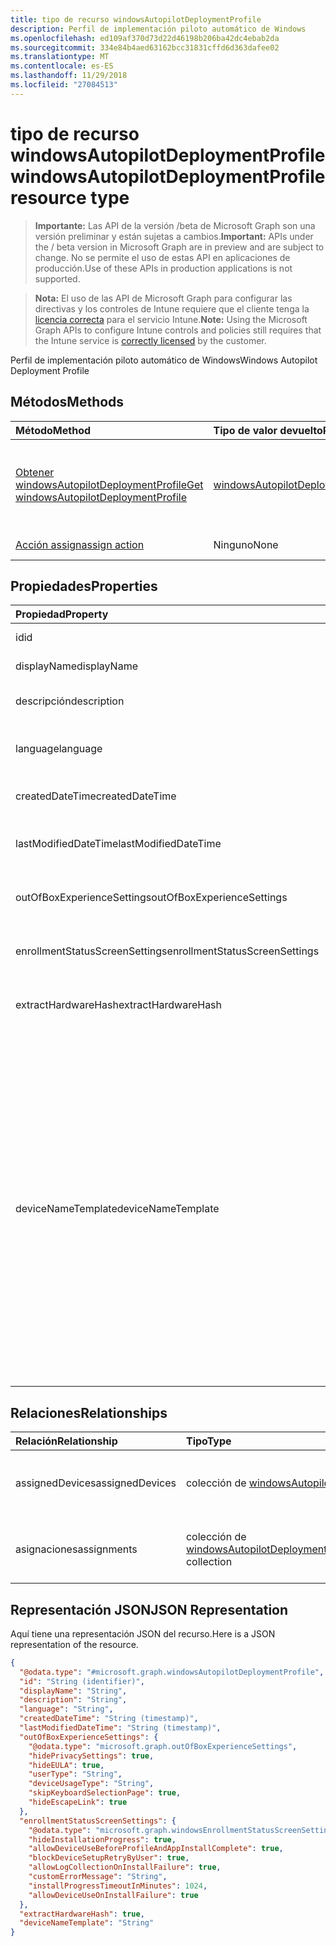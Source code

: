 ```yaml
---
title: tipo de recurso windowsAutopilotDeploymentProfile
description: Perfil de implementación piloto automático de Windows
ms.openlocfilehash: ed109af370d73d22d46198b206ba42dc4ebab2da
ms.sourcegitcommit: 334e84b4aed63162bcc31831cffd6d363dafee02
ms.translationtype: MT
ms.contentlocale: es-ES
ms.lasthandoff: 11/29/2018
ms.locfileid: "27084513"
---
```

# <a name="windowsautopilotdeploymentprofile-resource-type"></a><span data-ttu-id="cf410-103">tipo de recurso windowsAutopilotDeploymentProfile</span><span class="sxs-lookup"><span data-stu-id="cf410-103">windowsAutopilotDeploymentProfile resource type</span></span>

> <span data-ttu-id="cf410-104">**Importante:** Las API de la versión /beta de Microsoft Graph son una versión preliminar y están sujetas a cambios.</span><span class="sxs-lookup"><span data-stu-id="cf410-104">**Important:** APIs under the / beta version in Microsoft Graph are in preview and are subject to change.</span></span> <span data-ttu-id="cf410-105">No se permite el uso de estas API en aplicaciones de producción.</span><span class="sxs-lookup"><span data-stu-id="cf410-105">Use of these APIs in production applications is not supported.</span></span>

> <span data-ttu-id="cf410-106">**Nota:** El uso de las API de Microsoft Graph para configurar las directivas y los controles de Intune requiere que el cliente tenga la [licencia correcta](https://go.microsoft.com/fwlink/?linkid=839381) para el servicio Intune.</span><span class="sxs-lookup"><span data-stu-id="cf410-106">**Note:** Using the Microsoft Graph APIs to configure Intune controls and policies still requires that the Intune service is [correctly licensed](https://go.microsoft.com/fwlink/?linkid=839381) by the customer.</span></span>

<span data-ttu-id="cf410-107">Perfil de implementación piloto automático de Windows</span><span class="sxs-lookup"><span data-stu-id="cf410-107">Windows Autopilot Deployment Profile</span></span>
## <a name="methods"></a><span data-ttu-id="cf410-108">Métodos</span><span class="sxs-lookup"><span data-stu-id="cf410-108">Methods</span></span>
|<span data-ttu-id="cf410-109">Método</span><span class="sxs-lookup"><span data-stu-id="cf410-109">Method</span></span>|<span data-ttu-id="cf410-110">Tipo de valor devuelto</span><span class="sxs-lookup"><span data-stu-id="cf410-110">Return Type</span></span>|<span data-ttu-id="cf410-111">Descripción</span><span class="sxs-lookup"><span data-stu-id="cf410-111">Description</span></span>|
|:---|:---|:---|
|[<span data-ttu-id="cf410-112">Obtener windowsAutopilotDeploymentProfile</span><span class="sxs-lookup"><span data-stu-id="cf410-112">Get windowsAutopilotDeploymentProfile</span></span>](../api/intune-enrollment-windowsautopilotdeploymentprofile-get.md)|[<span data-ttu-id="cf410-113">windowsAutopilotDeploymentProfile</span><span class="sxs-lookup"><span data-stu-id="cf410-113">windowsAutopilotDeploymentProfile</span></span>](../resources/intune-enrollment-windowsautopilotdeploymentprofile.md)|<span data-ttu-id="cf410-114">Leer las propiedades y las relaciones del objeto [windowsAutopilotDeploymentProfile](../resources/intune-enrollment-windowsautopilotdeploymentprofile.md) .</span><span class="sxs-lookup"><span data-stu-id="cf410-114">Read properties and relationships of the [windowsAutopilotDeploymentProfile](../resources/intune-enrollment-windowsautopilotdeploymentprofile.md) object.</span></span>|
|[<span data-ttu-id="cf410-115">Acción assign</span><span class="sxs-lookup"><span data-stu-id="cf410-115">assign action</span></span>](../api/intune-enrollment-windowsautopilotdeploymentprofile-assign.md)|<span data-ttu-id="cf410-116">Ninguno</span><span class="sxs-lookup"><span data-stu-id="cf410-116">None</span></span>|<span data-ttu-id="cf410-117">Todavía no documentado</span><span class="sxs-lookup"><span data-stu-id="cf410-117">Not yet documented</span></span>|

## <a name="properties"></a><span data-ttu-id="cf410-118">Propiedades</span><span class="sxs-lookup"><span data-stu-id="cf410-118">Properties</span></span>
|<span data-ttu-id="cf410-119">Propiedad</span><span class="sxs-lookup"><span data-stu-id="cf410-119">Property</span></span>|<span data-ttu-id="cf410-120">Tipo</span><span class="sxs-lookup"><span data-stu-id="cf410-120">Type</span></span>|<span data-ttu-id="cf410-121">Descripción</span><span class="sxs-lookup"><span data-stu-id="cf410-121">Description</span></span>|
|:---|:---|:---|
|<span data-ttu-id="cf410-122">id</span><span class="sxs-lookup"><span data-stu-id="cf410-122">id</span></span>|<span data-ttu-id="cf410-123">String</span><span class="sxs-lookup"><span data-stu-id="cf410-123">String</span></span>|<span data-ttu-id="cf410-124">Clave de perfil</span><span class="sxs-lookup"><span data-stu-id="cf410-124">Profile Key</span></span>|
|<span data-ttu-id="cf410-125">displayName</span><span class="sxs-lookup"><span data-stu-id="cf410-125">displayName</span></span>|<span data-ttu-id="cf410-126">String</span><span class="sxs-lookup"><span data-stu-id="cf410-126">String</span></span>|<span data-ttu-id="cf410-127">Nombre del perfil</span><span class="sxs-lookup"><span data-stu-id="cf410-127">Name of the profile</span></span>|
|<span data-ttu-id="cf410-128">descripción</span><span class="sxs-lookup"><span data-stu-id="cf410-128">description</span></span>|<span data-ttu-id="cf410-129">String</span><span class="sxs-lookup"><span data-stu-id="cf410-129">String</span></span>|<span data-ttu-id="cf410-130">Descripción del perfil</span><span class="sxs-lookup"><span data-stu-id="cf410-130">Description of the profile</span></span>|
|<span data-ttu-id="cf410-131">language</span><span class="sxs-lookup"><span data-stu-id="cf410-131">language</span></span>|<span data-ttu-id="cf410-132">String</span><span class="sxs-lookup"><span data-stu-id="cf410-132">String</span></span>|<span data-ttu-id="cf410-133">Idioma configurado en el dispositivo</span><span class="sxs-lookup"><span data-stu-id="cf410-133">Language configured on the device</span></span>|
|<span data-ttu-id="cf410-134">createdDateTime</span><span class="sxs-lookup"><span data-stu-id="cf410-134">createdDateTime</span></span>|<span data-ttu-id="cf410-135">DateTimeOffset</span><span class="sxs-lookup"><span data-stu-id="cf410-135">DateTimeOffset</span></span>|<span data-ttu-id="cf410-136">Hora de creación de perfiles</span><span class="sxs-lookup"><span data-stu-id="cf410-136">Profile creation time</span></span>|
|<span data-ttu-id="cf410-137">lastModifiedDateTime</span><span class="sxs-lookup"><span data-stu-id="cf410-137">lastModifiedDateTime</span></span>|<span data-ttu-id="cf410-138">DateTimeOffset</span><span class="sxs-lookup"><span data-stu-id="cf410-138">DateTimeOffset</span></span>|<span data-ttu-id="cf410-139">Perfil modificó por última vez el tiempo</span><span class="sxs-lookup"><span data-stu-id="cf410-139">Profile last modified time</span></span>|
|<span data-ttu-id="cf410-140">outOfBoxExperienceSettings</span><span class="sxs-lookup"><span data-stu-id="cf410-140">outOfBoxExperienceSettings</span></span>|[<span data-ttu-id="cf410-141">outOfBoxExperienceSettings</span><span class="sxs-lookup"><span data-stu-id="cf410-141">outOfBoxExperienceSettings</span></span>](../resources/intune-enrollment-outofboxexperiencesettings.md)|<span data-ttu-id="cf410-142">Fuera de la experiencia del cuadro Configuración</span><span class="sxs-lookup"><span data-stu-id="cf410-142">Out of box experience setting</span></span>|
|<span data-ttu-id="cf410-143">enrollmentStatusScreenSettings</span><span class="sxs-lookup"><span data-stu-id="cf410-143">enrollmentStatusScreenSettings</span></span>|[<span data-ttu-id="cf410-144">windowsEnrollmentStatusScreenSettings</span><span class="sxs-lookup"><span data-stu-id="cf410-144">windowsEnrollmentStatusScreenSettings</span></span>](../resources/intune-enrollment-windowsenrollmentstatusscreensettings.md)|<span data-ttu-id="cf410-145">Configuración de pantalla de estado de inscripción</span><span class="sxs-lookup"><span data-stu-id="cf410-145">Enrollment status screen setting</span></span>|
|<span data-ttu-id="cf410-146">extractHardwareHash</span><span class="sxs-lookup"><span data-stu-id="cf410-146">extractHardwareHash</span></span>|<span data-ttu-id="cf410-147">Booleano</span><span class="sxs-lookup"><span data-stu-id="cf410-147">Boolean</span></span>|<span data-ttu-id="cf410-148">Extracción de HardwareHash para el perfil</span><span class="sxs-lookup"><span data-stu-id="cf410-148">HardwareHash Extraction for the profile</span></span>|
|<span data-ttu-id="cf410-149">deviceNameTemplate</span><span class="sxs-lookup"><span data-stu-id="cf410-149">deviceNameTemplate</span></span>|<span data-ttu-id="cf410-150">String</span><span class="sxs-lookup"><span data-stu-id="cf410-150">String</span></span>|<span data-ttu-id="cf410-151">La plantilla usada para el nombre del dispositivo de piloto automático.</span><span class="sxs-lookup"><span data-stu-id="cf410-151">The template used to name the AutoPilot Device.</span></span> <span data-ttu-id="cf410-152">Esto puede ser un texto personalizado y también puede contener el número de serie del dispositivo, o bien un número generado aleatoriamente.</span><span class="sxs-lookup"><span data-stu-id="cf410-152">This can be a custom text and can also contain either the serial number of the device, or a randomly generated number.</span></span> <span data-ttu-id="cf410-153">La longitud total del texto generado por la plantilla puede ser no más de 15 caracteres.</span><span class="sxs-lookup"><span data-stu-id="cf410-153">The total length of the text generated by the template can be no more than 15 characters.</span></span>|

## <a name="relationships"></a><span data-ttu-id="cf410-154">Relaciones</span><span class="sxs-lookup"><span data-stu-id="cf410-154">Relationships</span></span>
|<span data-ttu-id="cf410-155">Relación</span><span class="sxs-lookup"><span data-stu-id="cf410-155">Relationship</span></span>|<span data-ttu-id="cf410-156">Tipo</span><span class="sxs-lookup"><span data-stu-id="cf410-156">Type</span></span>|<span data-ttu-id="cf410-157">Descripción</span><span class="sxs-lookup"><span data-stu-id="cf410-157">Description</span></span>|
|:---|:---|:---|
|<span data-ttu-id="cf410-158">assignedDevices</span><span class="sxs-lookup"><span data-stu-id="cf410-158">assignedDevices</span></span>|<span data-ttu-id="cf410-159">colección de [windowsAutopilotDeviceIdentity](../resources/intune-enrollment-windowsautopilotdeviceidentity.md)</span><span class="sxs-lookup"><span data-stu-id="cf410-159">[windowsAutopilotDeviceIdentity](../resources/intune-enrollment-windowsautopilotdeviceidentity.md) collection</span></span>|<span data-ttu-id="cf410-160">La lista de dispositivos asignados para el perfil.</span><span class="sxs-lookup"><span data-stu-id="cf410-160">The list of assigned devices for the profile.</span></span>|
|<span data-ttu-id="cf410-161">asignaciones</span><span class="sxs-lookup"><span data-stu-id="cf410-161">assignments</span></span>|<span data-ttu-id="cf410-162">colección de [windowsAutopilotDeploymentProfileAssignment](../resources/intune-enrollment-windowsautopilotdeploymentprofileassignment.md)</span><span class="sxs-lookup"><span data-stu-id="cf410-162">[windowsAutopilotDeploymentProfileAssignment](../resources/intune-enrollment-windowsautopilotdeploymentprofileassignment.md) collection</span></span>|<span data-ttu-id="cf410-163">La lista de las asignaciones de grupo para el perfil.</span><span class="sxs-lookup"><span data-stu-id="cf410-163">The list of group assignments for the profile.</span></span>|

## <a name="json-representation"></a><span data-ttu-id="cf410-164">Representación JSON</span><span class="sxs-lookup"><span data-stu-id="cf410-164">JSON Representation</span></span>
<span data-ttu-id="cf410-165">Aquí tiene una representación JSON del recurso.</span><span class="sxs-lookup"><span data-stu-id="cf410-165">Here is a JSON representation of the resource.</span></span>
<!-- {
  "blockType": "resource",
  "keyProperty": "id",
  "@odata.type": "microsoft.graph.windowsAutopilotDeploymentProfile"
}
-->
``` json
{
  "@odata.type": "#microsoft.graph.windowsAutopilotDeploymentProfile",
  "id": "String (identifier)",
  "displayName": "String",
  "description": "String",
  "language": "String",
  "createdDateTime": "String (timestamp)",
  "lastModifiedDateTime": "String (timestamp)",
  "outOfBoxExperienceSettings": {
    "@odata.type": "microsoft.graph.outOfBoxExperienceSettings",
    "hidePrivacySettings": true,
    "hideEULA": true,
    "userType": "String",
    "deviceUsageType": "String",
    "skipKeyboardSelectionPage": true,
    "hideEscapeLink": true
  },
  "enrollmentStatusScreenSettings": {
    "@odata.type": "microsoft.graph.windowsEnrollmentStatusScreenSettings",
    "hideInstallationProgress": true,
    "allowDeviceUseBeforeProfileAndAppInstallComplete": true,
    "blockDeviceSetupRetryByUser": true,
    "allowLogCollectionOnInstallFailure": true,
    "customErrorMessage": "String",
    "installProgressTimeoutInMinutes": 1024,
    "allowDeviceUseOnInstallFailure": true
  },
  "extractHardwareHash": true,
  "deviceNameTemplate": "String"
}
```





